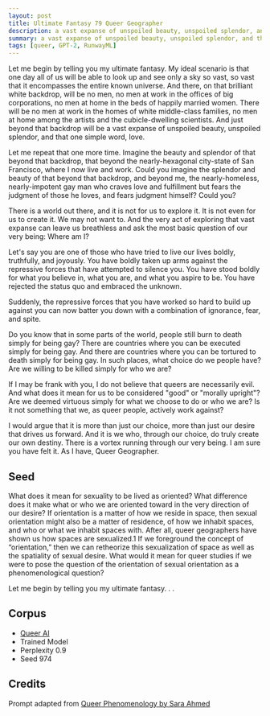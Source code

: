 ```yaml
---
layout: post
title: Ultimate Fantasy 79 Queer Geographer
description: a vast expanse of unspoiled beauty, unspoiled splendor, and that one simple word, love.
summary: a vast expanse of unspoiled beauty, unspoiled splendor, and that one simple word, love.
tags: [queer, GPT-2, RunwayML]
---
```


Let me begin by telling you my ultimate fantasy. My ideal scenario is that one day all of us will be able to look up and see only a sky so vast, so vast that it encompasses the entire known universe. And there, on that brilliant white backdrop, will be no men, no men at work in the offices of big corporations, no men at home in the beds of happily married women. There will be no men at work in the homes of white middle-class families, no men at home among the artists and the cubicle-dwelling scientists. And just beyond that backdrop will be a vast expanse of unspoiled beauty, unspoiled splendor, and that one simple word, love.

Let me repeat that one more time. Imagine the beauty and splendor of that beyond that backdrop, that beyond the nearly-hexagonal city-state of San Francisco, where I now live and work.
Could you imagine the splendor and beauty of that beyond that backdrop, and beyond me, the nearly-homeless, nearly-impotent gay man who craves love and fulfillment but fears the judgment of those he loves, and fears judgment himself? Could you?

There is a world out there, and it is not for us to explore it. It is not even for us to create it. We may not want to. And the very act of exploring that vast expanse can leave us breathless and ask the most basic question of our very being: Where am I?

Let's say you are one of those who have tried to live our lives boldly, truthfully, and joyously. You have boldly taken up arms against the repressive forces that have attempted to silence you. You have stood boldly for what you believe in, what you are, and what you aspire to be. You have rejected the status quo and embraced the unknown.

Suddenly, the repressive forces that you have worked so hard to build up against you can now batter you down with a combination of ignorance, fear, and spite.

Do you know that in some parts of the world, people still burn to death simply for being gay? There are countries where you can be executed simply for being gay. And there are countries where you can be tortured to death simply for being gay. In such places, what choice do we people have? Are we willing to be killed simply for who we are?

If I may be frank with you, I do not believe that queers are necessarily evil. And what does it mean for us to be considered "good" or "morally upright"? Are we deemed virtuous simply for what we choose to do or who we are? Is it not something that we, as queer people, actively work against?

I would argue that it is more than just our choice, more than just our desire that drives us forward. And it is we who, through our choice, do truly create our own destiny. There is a vortex running through our very being. I am sure you have felt it. As I have, Queer Geographer.


## Seed

What does it mean for sexuality to be lived as oriented? What difference does it make what or who we are oriented toward in the very direction of our desire? If orientation is a matter of how we reside in space, then sexual orientation might also be a matter of residence, of how we inhabit spaces, and who or what we inhabit spaces with. After all, queer geographers have shown us how spaces are sexualized.1 If we foreground the concept of “orientation,” then we can retheorize this sexualization of space as well as the spatiality of sexual desire. What would it mean for queer studies if we were to pose the question of the orientation of sexual orientation as a phenomenological question?

Let me begin by telling you my ultimate fantasy. . .

## Corpus

- [Queer AI](/queerai)
- Trained Model
- Perplexity 0.9
- Seed 974

## Credits

Prompt adapted from [Queer Phenomenology by Sara Ahmed](https://www.dukeupress.edu/queer-phenomenology)
